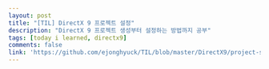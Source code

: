 ```yaml
---
layout: post
title: "[TIL] DirectX 9 프로젝트 설정"
description: "DirectX 9 프로젝트 생성부터 설정하는 방법까지 공부"
tags: [today i learned, directx9]
comments: false
link: 'https://github.com/ejonghyuck/TIL/blob/master/DirectX9/project-settings.md'
---
```

